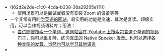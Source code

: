 - ((62d2e2de-c1c0-4cda-b338-36a29205e111))
	- 使用场景可以是面试或者没有安装 Zoom 的设备等等
- 一个非常有用的[学英语的网站](https://youglish.com)，最实用的功能是变速，其次是复读。超级实用，可以当作视频语料库；用法：
	- [尝试随便搜索一个单词，这网站会在 Youtube 上搜索包含这个单词的视频句子，你可以重复听，练习真正的 Native Speaker 发音。也可以选择各种类型的发音，当然也可以学习其他语言](https://twitter.com/decohack/status/1535797156237283329)
-